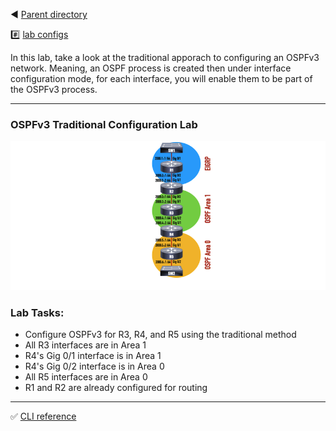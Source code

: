 ◀️ [Parent directory](../) 

#️⃣ [lab configs](/ospf+trad+config.yaml)

In this lab, take a look at the traditional apporach to configuring an OSPFv3 network.  Meaning, an OSPF process is created then under interface configuration mode, for each interface, you will enable them to be part of the OSPFv3 process.

---

### OSPFv3 Traditional Configuration Lab

![Lab topology](https://github.com/tech-zero/assets/blob/main/images/traditional-ospfv3.png)

### Lab Tasks:
- Configure OSPFv3 for R3, R4, and R5 using the traditional method
- All R3 interfaces are in Area 1
- R4's Gig 0/1 interface is in Area 1
- R4's Gig 0/2 interface is in Area 0
- All R5 interfaces are in Area 0
- R1 and R2 are already configured for routing

---

:white_check_mark: [CLI reference](https://github.com/tech-zero/assets/blob/main/solutions/32c-ospfv3-traditional.md)
